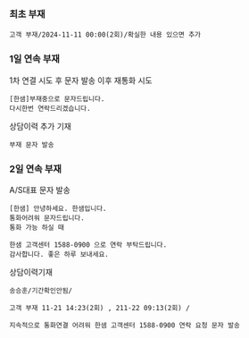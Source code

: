 ### 최초 부재
```
고객 부재/2024-11-11 00:00(2회)/확실한 내용 있으면 추가
```
### 1일 연속 부재
1차 연결 시도 후 문자 발송 이후 재통화 시도
```
[한샘]부재중으로 문자드립니다. 
다시한번 연락드리겠습니다.
```

상담이력 추가 기재
```
부재 문자 발송
```

### 2일 연속 부재
A/S대표 문자 발송
```
[한샘] 안녕하세요. 한샘입니다.
통화어려워 문자드립니다. 
통화 가능 하실 때
```
```
한샘 고객센터 1588-0900 으로 연락 부탁드립니다. 
감사합니다. 좋은 하루 보내세요.
```

상담이력기재
```
송승훈/기간확인안됨/
```
```
고객 부재 11-21 14:23(2회) , 211-22 09:13(2회) /
```
```
지속적으로 통화연결 어려워 한샘 고객센터 1588-0900 연락 요청 문자 발송
```

